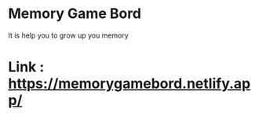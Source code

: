 # Memory Game Bord

It is help you to grow up you memory 

# Link :  https://memorygamebord.netlify.app/
